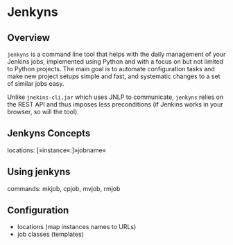 # Jenkyns

## Overview
`jenkyns` is a command line tool that helps with the daily management of your 
Jenkins jobs, implemented using Python and with a focus on but not limited to
Python projects. The main goal is to automate configuration tasks and make
new project setups simple and fast, and systematic changes to a set of similar
jobs easy.

Unlike `jnekins-cli.jar` which uses JNLP to communicate, `jenkyns` relies on
the REST API and thus imposes less preconditions (if Jenkins works in your
browser, so will the tool).


## Jenkyns Concepts

locations: \[»instance«:]»jobname«


## Using jenkyns

commands: mkjob, cpjob, mvjob, rmjob


## Configuration
* locations (map instances names to URLs)
* job classes (templates)


